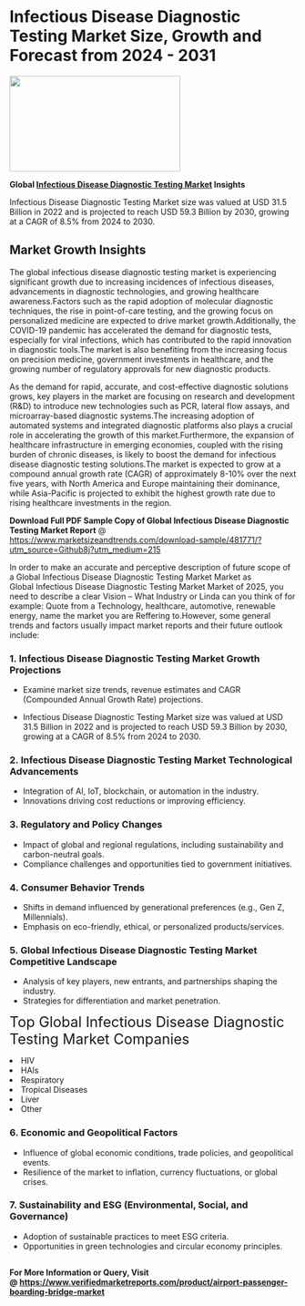 <H1>Infectious Disease Diagnostic Testing Market Size, Growth and Forecast from 2024 - 2031</H1><img class="aligncenter size-medium wp-image-584254" src="https://thirdeyenews.in/wp-content/uploads/2024/09/Global-Market-Research-300x168.jpeg" alt="" width="300" height="168" /><p><strong>Global&nbsp;<a href="https://www.marketsizeandtrends.com/download-sample/481771/?utm_source=Github8j?utm_medium=215">Infectious Disease Diagnostic Testing Market</a> Insights</strong></p><p>Infectious Disease Diagnostic Testing Market size was valued at USD 31.5 Billion in 2022 and is projected to reach USD 59.3 Billion by 2030, growing at a CAGR of 8.5% from 2024 to 2030.</p><p><h2>Market Growth Insights</h2> <p>The global infectious disease diagnostic testing market is experiencing significant growth due to increasing incidences of infectious diseases, advancements in diagnostic technologies, and growing healthcare awareness.Factors such as the rapid adoption of molecular diagnostic techniques, the rise in point-of-care testing, and the growing focus on personalized medicine are expected to drive market growth.Additionally, the COVID-19 pandemic has accelerated the demand for diagnostic tests, especially for viral infections, which has contributed to the rapid innovation in diagnostic tools.The market is also benefiting from the increasing focus on precision medicine, government investments in healthcare, and the growing number of regulatory approvals for new diagnostic products.</p> <p>As the demand for rapid, accurate, and cost-effective diagnostic solutions grows, key players in the market are focusing on research and development (R&D) to introduce new technologies such as PCR, lateral flow assays, and microarray-based diagnostic systems.The increasing adoption of automated systems and integrated diagnostic platforms also plays a crucial role in accelerating the growth of this market.Furthermore, the expansion of healthcare infrastructure in emerging economies, coupled with the rising burden of chronic diseases, is likely to boost the demand for infectious disease diagnostic testing solutions.The market is expected to grow at a compound annual growth rate (CAGR) of approximately 8-10% over the next five years, with North America and Europe maintaining their dominance, while Asia-Pacific is projected to exhibit the highest growth rate due to rising healthcare investments in the region.</p> <p><span class=""><strong>Download Full PDF Sample Copy of Global Infectious Disease Diagnostic Testing Market Report</strong> @ <a href="https://www.marketsizeandtrends.com/download-sample/481771/?utm_source=Github8j?utm_medium=215" target="_blank">https://www.marketsizeandtrends.com/download-sample/481771/?utm_source=Github8j?utm_medium=215</a></span></p><p>In order to make an accurate and perceptive description of future scope of a Global&nbsp;Infectious Disease Diagnostic Testing Market Market as Global&nbsp;Infectious Disease Diagnostic Testing Market Market of 2025, you need to describe a clear Vision &ndash; What Industry or Linda can you think of for example: Quote from a Technology, healthcare, automotive, renewable energy, name the market you are Reffering to.However, some general trends and factors usually impact market reports and their future outlook include:</p><h3>1.&nbsp;<strong>Infectious Disease Diagnostic Testing Market Growth Projections</strong></h3><ul><li>Examine market size trends, revenue estimates and CAGR (Compounded Annual Growth Rate) projections.</li><li><p>Infectious Disease Diagnostic Testing Market size was valued at USD 31.5 Billion in 2022 and is projected to reach USD 59.3 Billion by 2030, growing at a CAGR of 8.5% from 2024 to 2030.</p></li></ul><h3>2.&nbsp;<strong>Infectious Disease Diagnostic Testing Market Technological Advancements</strong></h3><ul><li>Integration of AI, IoT, blockchain, or automation in the industry.</li><li>Innovations driving cost reductions or improving efficiency.</li></ul><h3>3.&nbsp;<strong>Regulatory and Policy Changes</strong></h3><ul><li>Impact of global and regional regulations, including sustainability and carbon-neutral goals.</li><li>Compliance challenges and opportunities tied to government initiatives.</li></ul><h3>4.&nbsp;<strong>Consumer Behavior Trends</strong></h3><ul><li>Shifts in demand influenced by generational preferences (e.g., Gen Z, Millennials).</li><li>Emphasis on eco-friendly, ethical, or personalized products/services.</li></ul><h3>5.&nbsp;<strong>Global Infectious Disease Diagnostic Testing Market Competitive Landscape</strong></h3><ul><li>Analysis of key players, new entrants, and partnerships shaping the industry.</li><li>Strategies for differentiation and market penetration.</li></ul><p data-pm-slice="1 1 []"><span style="color: inherit; font-family: inherit; font-size: 25px;">Top Global Infectious Disease Diagnostic Testing Market Companies</span></p><div class="" data-test-id=""><p><li>HIV</li><li> HAIs</li><li> Respiratory</li><li> Tropical Diseases</li><li> Liver</li><li> Other</li></p></div><h3>6.&nbsp;<strong>Economic and Geopolitical Factors</strong></h3><ul><li>Influence of global economic conditions, trade policies, and geopolitical events.</li><li>Resilience of the market to inflation, currency fluctuations, or global crises.</li></ul><h3>7.&nbsp;<strong>Sustainability and ESG (Environmental, Social, and Governance)</strong></h3><ul><li>Adoption of sustainable practices to meet ESG criteria.</li><li>Opportunities in green technologies and circular economy principles.</li></ul><h2><strong style="font-size: 14px;">For More Information or Query, Visit @&nbsp;</strong><a style="background-color: #ffffff; font-size: 14px;" href="https://www.marketsizeandtrends.com/report/infectious-disease-diagnostic-testing-market/" target="_blank">https://www.verifiedmarketreports.com/product/airport-passenger-boarding-bridge-market</a></h2>